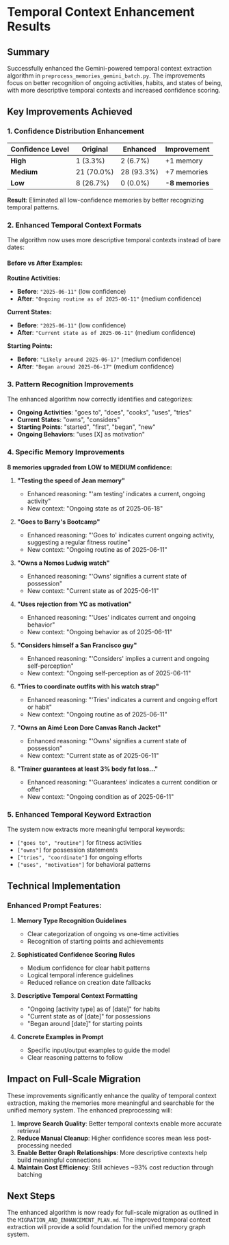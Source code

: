 # Temporal Context Enhancement Results

## Summary

Successfully enhanced the Gemini-powered temporal context extraction algorithm in `preprocess_memories_gemini_batch.py`. The improvements focus on better recognition of ongoing activities, habits, and states of being, with more descriptive temporal contexts and increased confidence scoring.

## Key Improvements Achieved

### 1. Confidence Distribution Enhancement

| Confidence Level | Original | Enhanced | Improvement |
|------------------|----------|----------|-------------|
| **High**         | 1 (3.3%) | 2 (6.7%) | +1 memory   |
| **Medium**       | 21 (70.0%) | 28 (93.3%) | +7 memories |
| **Low**          | 8 (26.7%) | 0 (0.0%) | **-8 memories** |

**Result**: Eliminated all low-confidence memories by better recognizing temporal patterns.

### 2. Enhanced Temporal Context Formats

The algorithm now uses more descriptive temporal contexts instead of bare dates:

#### Before vs After Examples:

**Routine Activities:**
- **Before**: `"2025-06-11"` (low confidence)
- **After**: `"Ongoing routine as of 2025-06-11"` (medium confidence)

**Current States:**
- **Before**: `"2025-06-11"` (low confidence) 
- **After**: `"Current state as of 2025-06-11"` (medium confidence)

**Starting Points:**
- **Before**: `"Likely around 2025-06-17"` (medium confidence)
- **After**: `"Began around 2025-06-17"` (medium confidence)

### 3. Pattern Recognition Improvements

The enhanced algorithm now correctly identifies and categorizes:

- **Ongoing Activities**: "goes to", "does", "cooks", "uses", "tries"
- **Current States**: "owns", "considers" 
- **Starting Points**: "started", "first", "began", "new"
- **Ongoing Behaviors**: "uses [X] as motivation"

### 4. Specific Memory Improvements

**8 memories upgraded from LOW to MEDIUM confidence:**

1. **"Testing the speed of Jean memory"**
   - Enhanced reasoning: "'am testing' indicates a current, ongoing activity"
   - New context: "Ongoing state as of 2025-06-18"

2. **"Goes to Barry's Bootcamp"**
   - Enhanced reasoning: "'Goes to' indicates current ongoing activity, suggesting a regular fitness routine"
   - New context: "Ongoing routine as of 2025-06-11"

3. **"Owns a Nomos Ludwig watch"**
   - Enhanced reasoning: "'Owns' signifies a current state of possession"
   - New context: "Current state as of 2025-06-11"

4. **"Uses rejection from YC as motivation"**
   - Enhanced reasoning: "'Uses' indicates current and ongoing behavior"
   - New context: "Ongoing behavior as of 2025-06-11"

5. **"Considers himself a San Francisco guy"**
   - Enhanced reasoning: "'Considers' implies a current and ongoing self-perception"
   - New context: "Ongoing self-perception as of 2025-06-11"

6. **"Tries to coordinate outfits with his watch strap"**
   - Enhanced reasoning: "'Tries' indicates a current and ongoing effort or habit"
   - New context: "Ongoing routine as of 2025-06-11"

7. **"Owns an Aimé Leon Dore Canvas Ranch Jacket"**
   - Enhanced reasoning: "'Owns' signifies a current state of possession"
   - New context: "Current state as of 2025-06-11"

8. **"Trainer guarantees at least 3% body fat loss..."**
   - Enhanced reasoning: "'Guarantees' indicates a current condition or offer"
   - New context: "Ongoing condition as of 2025-06-11"

### 5. Enhanced Temporal Keyword Extraction

The system now extracts more meaningful temporal keywords:
- `["goes to", "routine"]` for fitness activities
- `["owns"]` for possession statements  
- `["tries", "coordinate"]` for ongoing efforts
- `["uses", "motivation"]` for behavioral patterns

## Technical Implementation

### Enhanced Prompt Features:

1. **Memory Type Recognition Guidelines**
   - Clear categorization of ongoing vs one-time activities
   - Recognition of starting points and achievements

2. **Sophisticated Confidence Scoring Rules**
   - Medium confidence for clear habit patterns
   - Logical temporal inference guidelines
   - Reduced reliance on creation date fallbacks

3. **Descriptive Temporal Context Formatting**
   - "Ongoing [activity type] as of [date]" for habits
   - "Current state as of [date]" for possessions
   - "Began around [date]" for starting points

4. **Concrete Examples in Prompt**
   - Specific input/output examples to guide the model
   - Clear reasoning patterns to follow

## Impact on Full-Scale Migration

These improvements significantly enhance the quality of temporal context extraction, making the memories more meaningful and searchable for the unified memory system. The enhanced preprocessing will:

1. **Improve Search Quality**: Better temporal contexts enable more accurate retrieval
2. **Reduce Manual Cleanup**: Higher confidence scores mean less post-processing needed
3. **Enable Better Graph Relationships**: More descriptive contexts help build meaningful connections
4. **Maintain Cost Efficiency**: Still achieves ~93% cost reduction through batching

## Next Steps

The enhanced algorithm is now ready for full-scale migration as outlined in the `MIGRATION_AND_ENHANCEMENT_PLAN.md`. The improved temporal context extraction will provide a solid foundation for the unified memory graph system. 